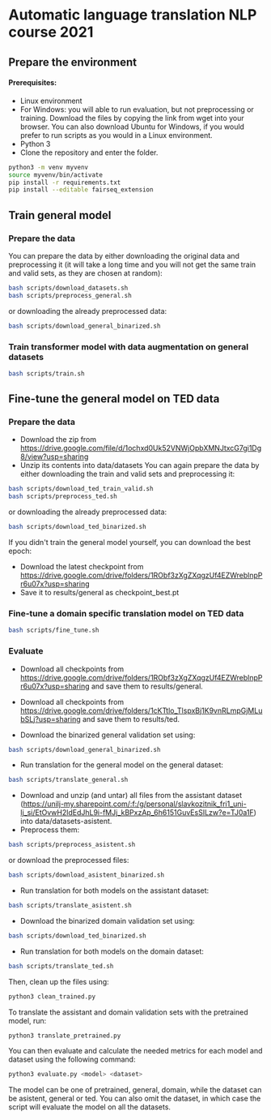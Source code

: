 # Automatic language translation NLP course 2021

## Prepare the environment
#### Prerequisites:
* Linux environment
* For Windows: you will able to run evaluation, but not preprocessing or training. Download the files by copying the link from wget into your browser. You can also download Ubuntu for Windows, if you would prefer to run scripts as you would in a Linux environment.  
* Python 3
* Clone the repository and enter the folder.

```bash
python3 -m venv myvenv
source myvenv/bin/activate
pip install -r requirements.txt
pip install --editable fairseq_extension
```
## Train general model

### Prepare the data
You can prepare the data by either downloading the original data and preprocessing it (it will take a long time and you will not get the same train and valid sets, as they are chosen at random):
```bash
bash scripts/download_datasets.sh
bash scripts/preprocess_general.sh
```
or downloading the already preprocessed data:

```bash
bash scripts/download_general_binarized.sh
```

### Train transformer model with data augmentation on general datasets

```bash
bash scripts/train.sh
```

## Fine-tune the general model on TED data

### Prepare the data
* Download the zip from https://drive.google.com/file/d/1ochxd0Uk52VNWjOpbXMNJtxcG7gi1Dg8/view?usp=sharing
* Unzip its contents into data/datasets
You can again prepare the data by either downloading the train and valid sets and preprocessing it:
```bash
bash scripts/download_ted_train_valid.sh
bash scripts/preprocess_ted.sh
```
or downloading the already preprocessed data:
```bash
bash scripts/download_ted_binarized.sh
```

If you didn't train the general model yourself, you can download the best epoch:
* Download the latest checkpoint from https://drive.google.com/drive/folders/1RObf3zXgZXqgzUf4EZWreblnpPr6u07x?usp=sharing
* Save it to results/general as checkpoint_best.pt

### Fine-tune a domain specific translation model on TED data

```bash
bash scripts/fine_tune.sh
```

### Evaluate

* Download all checkpoints from https://drive.google.com/drive/folders/1RObf3zXgZXqgzUf4EZWreblnpPr6u07x?usp=sharing and save them to results/general.
* Download all checkpoints from https://drive.google.com/drive/folders/1cKTtlo_TlspxBj1K9vnRLmpGjMLubSLj?usp=sharing and save them to results/ted.

* Download the binarized general validation set using:
```bash
bash scripts/download_general_binarized.sh
```
* Run translation for the general model on the general dataset:
```bash
bash scripts/translate_general.sh
```

* Download and unzip (and untar) all files from the assistant dataset (https://unilj-my.sharepoint.com/:f:/g/personal/slavkozitnik_fri1_uni-lj_si/EtOvwH2ldEdJhL9i-fMJj_kBPxzAp_6h6151GuvEsSILzw?e=TJ0a1F) into data/datasets-asistent.
* Preprocess them:
```bash
bash scripts/preprocess_asistent.sh
```
or download the preprocessed files:
```bash
bash scripts/download_asistent_binarized.sh
```
* Run translation for both models on the assistant dataset:
```bash
bash scripts/translate_asistent.sh
```

* Download the binarized domain validation set using:
```bash
bash scripts/download_ted_binarized.sh
```
* Run translation for both models on the domain dataset:
```bash
bash scripts/translate_ted.sh
```

Then, clean up the files using:
```bash
python3 clean_trained.py
```

To translate the assistant and domain validation sets with the pretrained model, run:
```bash
python3 translate_pretrained.py
```

You can then evaluate and calculate the needed metrics for each model and dataset using the following command: 
```bash
python3 evaluate.py <model> <dataset>
```
The model can be one of pretrained, general, domain, while the dataset can be asistent, general or ted. You can also omit the dataset, in which case the script will evaluate the model on all the datasets.

